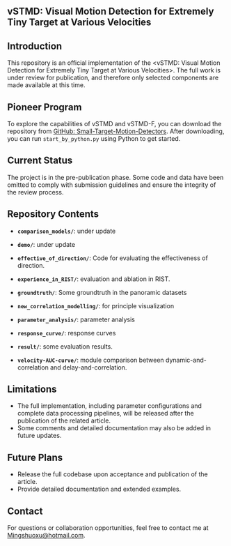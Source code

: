**vSTMD**: Visual Motion Detection for Extremely Tiny Target at Various Velocities
---

## Introduction

This repository is an official implementation of the <vSTMD: Visual Motion Detection for Extremely Tiny Target at Various Velocities>. The full work is under review for publication, and therefore only selected components are made available at this time.

## Pioneer Program

To explore the capabilities of vSTMD and vSTMD-F, you can download the repository from [GitHub: Small-Target-Motion-Detectors](https://github.com/MingshuoXu/Small-Target-Motion-Detectors). After downloading, you can run `start_by_python.py` using Python to get started.

## Current Status

The project is in the pre-publication phase. Some code and data have been omitted to comply with submission guidelines and ensure the integrity of the review process.

## Repository Contents

- **`comparison_models/`**: under update

- **`demo/`**: under update

- **`effective_of_direction/`**: Code for evaluating the effectiveness of direction.

- **`experience_in_RIST/`**: evaluation and ablation in RIST.

- **`groundtruth/`**: Some groundtruth in the panoramic datasets

- **`new_correlation_modelling/`**: for principle visualization

- **`parameter_analysis/`**: parameter analysis

- **`response_curve/`**: response curves

- **`result/`**: some evaluation results.
 
- **`velocity-AUC-curve/`**: module comparison between dynamic-and-correlation and delay-and-correlation.


## Limitations
- The full implementation, including parameter configurations and complete data processing pipelines, will be released after the publication of the related article.
- Some comments and detailed documentation may also be added in future updates.


## Future Plans
- Release the full codebase upon acceptance and publication of the article.
- Provide detailed documentation and extended examples.


## Contact
For questions or collaboration opportunities, feel free to contact me at [Mingshuoxu@hotmail.com](mailto:Mingshuoxu@hotmail.com).
